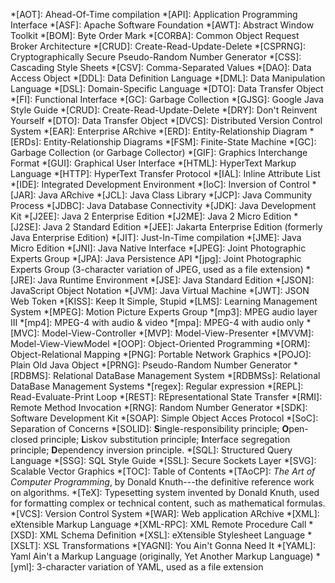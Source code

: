 *[AOT]: Ahead-Of-Time compilation
*[API]: Application Programming Interface
*[ASF]: Apache Software Foundation
*[AWT]: Abstract Window Toolkit
*[BOM]: Byte Order Mark
*[CORBA]: Common Object Request Broker Architecture
*[CRUD]: Create-Read-Update-Delete
*[CSPRNG]: Cryptographically Secure Pseudo-Random Number Generator
*[CSS]: Cascading Style Sheets
*[CSV]: Comma-Separated Values
*[DAO]: Data Access Object
*[DDL]: Data Definition Language
*[DML]: Data Manipulation Language
*[DSL]: Domain-Specific Language
*[DTO]: Data Transfer Object
*[FI]: Functional Interface
*[GC]: Garbage Collection
*[GJSG]: Google Java Style Guide
*[CRUD]: Create-Read-Update-Delete
*[DRY]: Don't Reinvent Yourself
*[DTO]: Data Transfer Object
*[DVCS]: Distributed Version Control System
*[EAR]: Enterprise ARchive
*[ERD]: Entity-Relationship Diagram
*[ERDs]: Entity-Relationship Diagrams
*[FSM]: Finite-State Machine
*[GC]: Garbage Collection (or Garbage Collector)
*[GIF]: Graphics Interchange Format
*[GUI]: Graphical User Interface 
*[HTML]: HyperText Markup Language
*[HTTP]: HyperText Transfer Protocol
*[IAL]: Inline Attribute List
*[IDE]: Integrated Development Environment
*[IoC]: Inversion of Control
*[JAR]: Java ARchive
*[JCL]: Java Class Library
*[JCP]: Java Community Process
*[JDBC]: Java Database Connectivity
*[JDK]: Java Development Kit
*[J2EE]: Java 2 Enterprise Edition
*[J2ME]: Java 2 Micro Edition
*[J2SE]: Java 2 Standard Edition
*[JEE]: Jakarta Enterprise Edition (formerly Java Enterprise Edition)
*[JIT]: Just-In-Time compilation
*[JME]: Java Micro Edition
*[JNI]: Java Native Interface
*[JPEG]: Joint Photographic Experts Group
*[JPA]: Java Persistence API
*[jpg]: Joint Photographic Experts Group (3-character variation of JPEG, used as a file extension)
*[JRE]: Java Runtime Environment
*[JSE]: Java Standard Edition
*[JSON]: JavaScript Object Notation
*[JVM]: Java Virtual Machine
*[JWT]: JSON Web Token
*[KISS]: Keep It Simple, Stupid
*[LMS]: Learning Management System
*[MPEG]: Motion Picture Experts Group
*[mp3]: MPEG audio layer III
*[mp4]: MPEG-4 with audio & video
*[mpa]: MPEG-4 with audio only
*[MVC]: Model-View-Controller
*[MVP]: Model-View-Presenter
*[MVVM]: Model-View-ViewModel
*[OOP]: Object-Oriented Programming
*[ORM]: Object-Relational Mapping
*[PNG]: Portable Network Graphics
*[POJO]: Plain Old Java Object
*[PRNG]: Pseudo-Random Number Generator
*[RDBMS]: Relational DataBase Management System
*[RDBMSs]: Relational DataBase Management Systems
*[regex]: Regular expression
*[REPL]: Read-Evaluate-Print Loop
*[REST]: REpresentational State Transfer
*[RMI]: Remote Method Invocation
*[RNG]: Random Number Generator
*[SDK]: Software Development Kit
*[SOAP]: Simple Object Acces Protocol
*[SoC]: Separation of Concerns 
*[SOLID]: **S**ingle-responsibility principle; **O**pen-closed principle; **L**iskov substitution principle; **I**nterface segregation principle; **D**ependency inversion principle.
*[SQL]: Structured Query Language
*[SSG]: SQL Style Guide
*[SSL]: Secure Sockets Layer
*[SVG]: Scalable Vector Graphics
*[TOC]: Table of Contents
*[TAoCP]: _The Art of Computer Programming_, by Donald Knuth---the definitive reference work on algorithms.
*[TeX]: Typesetting system invented by Donald Knuth, used for formatting complex or technical content, such as mathematical formulas.
*[VCS]: Version Control System
*[WAR]: Web application ARchive
*[XML]: eXtensible Markup Language
*[XML-RPC]: XML Remote Procedure Call
*[XSD]: XML Schema Definition
*[XSL]: eXtensible Stylesheet Language
*[XSLT]: XSL Transformations
*[YAGNI]: You Ain't Gonna Need It 
*[YAML]: Yaml Ain't a Markup Language (originally, Yet Another Markup Language)
*[yml]: 3-character variation of YAML, used as a file extension
